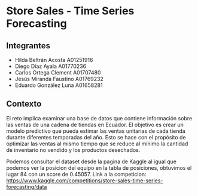 # Store Sales - Time Series Forecasting

## Integrantes
- Hilda Beltrán Acosta A01251916
- Diego Díaz Ayala A01770236
- Carlos Ortega Clement A01707480
- Jesús Miranda Faustino A01769232
- Eduardo González Luna A01658281

## Contexto
El reto implica examinar una base de datos que contiene información sobre las ventas de una cadena de tiendas en Ecuador.
El objetivo es crear un modelo predictivo que pueda estimar las ventas unitarias de cada tienda durante diferentes temporadas del año.
Esto se hace con el propósito de optimizar las ventas al mismo tiempo que se reduce al mínimo la cantidad de inventario no vendido y los productos desechados.

Podemos consultar el dataset desde la pagina de Kaggle al igual que podemos ver la posicion del equipo en la tabla de posiciones,
obtuvimos el lugar 84 con un score de 0.45057. 
Link a la competicion: https://www.kaggle.com/competitions/store-sales-time-series-forecasting/data
